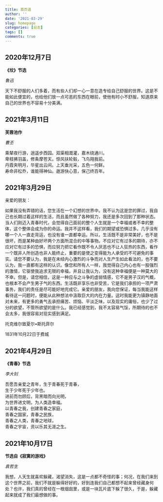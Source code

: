 ```yaml
---
title: 首页语
author: ''
date: '2021-03-29'
slug: homepage
categories: [日志]
tags: []
comments: true
---
```


## 2020年12月7日
**《坟》节选**  

*鲁迅*   

天下不舒服的人们多着，而有些人们却一心一意在造专给自己舒服的世界。这是不能如此便宜的，也给他们放一点可恶的东西在眼前，使他有时小不舒服，知道原来自己的世界也不容易十分美满。

## 2021年3月11日
**芙蓉池作**  

*曹丕*

乘辇夜行游，逍遥步西园。双渠相溉灌，嘉木绕通川。  
卑枝拂羽盖，修条摩苍天。惊风扶轮毂，飞鸟翔我前。  
丹霞夹明月，华星出云间。上天垂光采，五色一何鲜。  
寿命非松乔，谁能得神仙。遨游快心意，保己终百年。  

## 2021年3月29日
亲爱的朋友：

如果我没有弄错的话，您生活在一个幻想的世界中。我不认为这是您的罪过，我自己也长期过着这样的生活，而且虽然做了各种努力，我还是多次回到了那种状态。当人们刚迈入青春时代，会觉得自己面前的整个人生就是一个幸福或者不幸的整体，这个整体会成为你的命运。我并不这样看，我们的期望或恐惧过多。几乎没有哪一个人一直走背运，也没有谁一直都幸运。所以，生活既不是非常美好，也不是很坏，而是某种由好坏两个方面所混合的中等事物。不应对它有过多的期待，亦不应对它有过多的恐惧，而应努力把它看作既不令人厌恶也不让人狂热的东西，看作一个既非人所创造也非人能终止，重要的是使之变得能为人承受的不可避免的事实。请您不要认为，我是在未经内心激烈的斗争而对人生产生如此看法的，也不要认为，我一直都有这样的认识。像您和所有人一样，我觉得自己内心也有一股强烈的激情，它驱使我追求无限的幸福，并且让我认为，没有这种幸福便是一种莫大的不幸。但是，请您相信，这是一种应与之斗争的虚弱情感，它不是男子汉的气概，也根本不会产生男子气的东西。生活既非享乐也非受苦，它是我们承担的一项严肃事务，我们的责任是尽可能好地完成它。亲爱的朋友，我向您保证，每当我能这样看待这一问题时，便能从此种想法中汲取巨大的内在力量。这时我能更为镇静地面对未来，有更多的勇气去承担痛苦、烦恼、平淡乏味，以及现实的庸俗，也少了过分的欲望，不管所欲望的是什么。我已经感觉到，我不太容易气馁，所期待的也不会太多，我很容易对现实感到满足。   

托克维尔致夏尔•斯托菲尔 

1831年10月22日于费城

## 2021年4月29日
**《青春》节选**   

*李大钊*

吾愿吾亲爱之青年，生于青春死于青春，   
生于少年死于少年也。   
进前而勿顾后，背黑暗而向光明，   
为世界进文明，为人类造幸福。   
以青春之我，创建青春之家庭，   
青春之国家，青春之民族，   
青春之人类，青春之地球，   
青春之宇宙，资以乐其无涯之生。

## 2021年10月17日
**节选自《寂寞的游戏》**   

*袁哲生*

我想，人天生就喜欢躲藏，渴望消失，这是一点都不奇怪的事；何况，在我们来到这个世界之前，我们不就是躲得好好的，好到连我们自己都想不起来曾经藏身何处？也许，我们真的曾经在一根烟囱里，或是一块瓦片底下躲了很久，于是，躲藏起来就成了我们最想做的事。   

